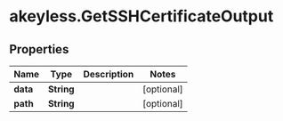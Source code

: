 # akeyless.GetSSHCertificateOutput

## Properties

Name | Type | Description | Notes
------------ | ------------- | ------------- | -------------
**data** | **String** |  | [optional] 
**path** | **String** |  | [optional] 


